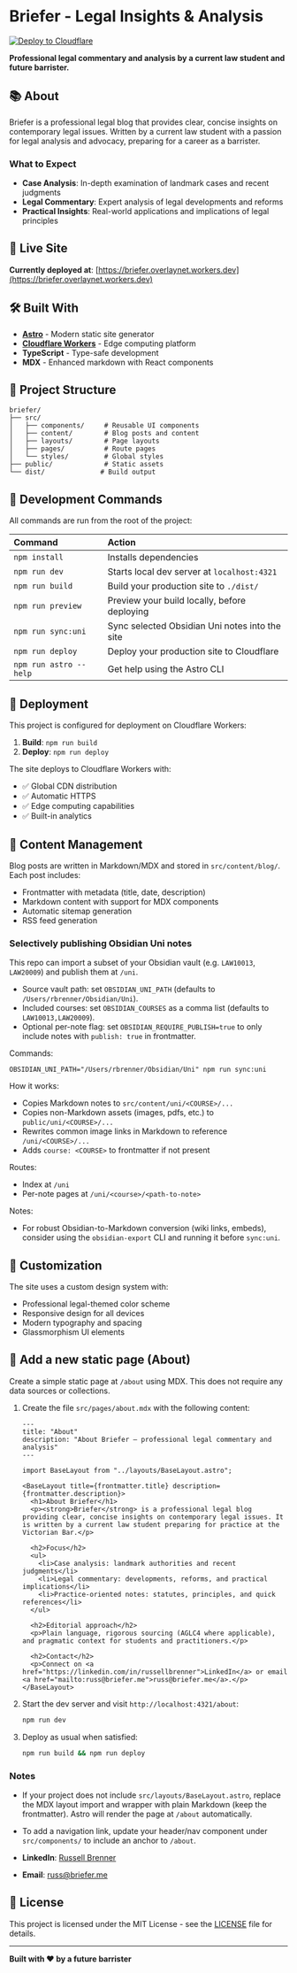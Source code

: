 # Briefer - Legal Insights & Analysis

[![Deploy to Cloudflare](https://deploy.workers.cloudflare.com/button)](https://deploy.workers.cloudflare.com/?url=https://github.com/cloudflare/templates/tree/main/astro-blog-starter-template)

**Professional legal commentary and analysis by a current law student and future barrister.**

## 📚 About

Briefer is a professional legal blog that provides clear, concise insights on contemporary legal issues. Written by a current law student with a passion for legal analysis and advocacy, preparing for a career as a barrister.

### What to Expect

- **Case Analysis**: In-depth examination of landmark cases and recent judgments
- **Legal Commentary**: Expert analysis of legal developments and reforms
- **Practical Insights**: Real-world applications and implications of legal principles

## 🚀 Live Site

**Currently deployed at**: [https://briefer.overlaynet.workers.dev](https://briefer.overlaynet.workers.dev)

## 🛠️ Built With

- **[Astro](https://astro.build)** - Modern static site generator
- **[Cloudflare Workers](https://workers.cloudflare.com)** - Edge computing platform
- **TypeScript** - Type-safe development
- **MDX** - Enhanced markdown with React components

## 📁 Project Structure

```
briefer/
├── src/
│   ├── components/     # Reusable UI components
│   ├── content/        # Blog posts and content
│   ├── layouts/        # Page layouts
│   ├── pages/          # Route pages
│   └── styles/         # Global styles
├── public/             # Static assets
└── dist/              # Build output
```

## 🧞 Development Commands

All commands are run from the root of the project:

| Command                | Action                                           |
| :--------------------- | :----------------------------------------------- |
| `npm install`          | Installs dependencies                            |
| `npm run dev`          | Starts local dev server at `localhost:4321`      |
| `npm run build`        | Build your production site to `./dist/`          |
| `npm run preview`      | Preview your build locally, before deploying     |
| `npm run sync:uni`     | Sync selected Obsidian Uni notes into the site   |
| `npm run deploy`       | Deploy your production site to Cloudflare        |
| `npm run astro --help` | Get help using the Astro CLI                     |

## 🚀 Deployment

This project is configured for deployment on Cloudflare Workers:

1. **Build**: `npm run build`
2. **Deploy**: `npm run deploy`

The site deploys to Cloudflare Workers with:
- ✅ Global CDN distribution
- ✅ Automatic HTTPS
- ✅ Edge computing capabilities
- ✅ Built-in analytics

## 📝 Content Management

Blog posts are written in Markdown/MDX and stored in `src/content/blog/`. Each post includes:

- Frontmatter with metadata (title, date, description)
- Markdown content with support for MDX components
- Automatic sitemap generation
- RSS feed generation

### Selectively publishing Obsidian Uni notes

This repo can import a subset of your Obsidian vault (e.g. `LAW10013`, `LAW20009`) and publish them at `/uni`.

- Source vault path: set `OBSIDIAN_UNI_PATH` (defaults to `/Users/rbrenner/Obsidian/Uni`).
- Included courses: set `OBSIDIAN_COURSES` as a comma list (defaults to `LAW10013,LAW20009`).
- Optional per-note flag: set `OBSIDIAN_REQUIRE_PUBLISH=true` to only include notes with `publish: true` in frontmatter.

Commands:

```
OBSIDIAN_UNI_PATH="/Users/rbrenner/Obsidian/Uni" npm run sync:uni
```

How it works:
- Copies Markdown notes to `src/content/uni/<COURSE>/...`
- Copies non-Markdown assets (images, pdfs, etc.) to `public/uni/<COURSE>/...`
- Rewrites common image links in Markdown to reference `/uni/<COURSE>/...`
- Adds `course: <COURSE>` to frontmatter if not present

Routes:
- Index at `/uni`
- Per-note pages at `/uni/<course>/<path-to-note>`

Notes:
- For robust Obsidian-to-Markdown conversion (wiki links, embeds), consider using the `obsidian-export` CLI and running it before `sync:uni`.

## 🎨 Customization


The site uses a custom design system with:
- Professional legal-themed color scheme
- Responsive design for all devices
- Modern typography and spacing
- Glassmorphism UI elements

## 🧩 Add a new static page (About)

Create a simple static page at `/about` using MDX. This does not require any data sources or collections.

1. Create the file `src/pages/about.mdx` with the following content:

   ```mdx
   ---
   title: "About"
   description: "About Briefer — professional legal commentary and analysis"
   ---

   import BaseLayout from "../layouts/BaseLayout.astro";

   <BaseLayout title={frontmatter.title} description={frontmatter.description}>
     <h1>About Briefer</h1>
     <p><strong>Briefer</strong> is a professional legal blog providing clear, concise insights on contemporary legal issues. It is written by a current law student preparing for practice at the Victorian Bar.</p>

     <h2>Focus</h2>
     <ul>
       <li>Case analysis: landmark authorities and recent judgments</li>
       <li>Legal commentary: developments, reforms, and practical implications</li>
       <li>Practice-oriented notes: statutes, principles, and quick references</li>
     </ul>

     <h2>Editorial approach</h2>
     <p>Plain language, rigorous sourcing (AGLC4 where applicable), and pragmatic context for students and practitioners.</p>

     <h2>Contact</h2>
     <p>Connect on <a href="https://linkedin.com/in/russellbrenner">LinkedIn</a> or email <a href="mailto:russ@briefer.me">russ@briefer.me</a>.</p>
   </BaseLayout>
   ```

2. Start the dev server and visit `http://localhost:4321/about`:

   ```bash
   npm run dev
   ```

3. Deploy as usual when satisfied:

   ```bash
   npm run build && npm run deploy
   ```

### Notes
- If your project does not include `src/layouts/BaseLayout.astro`, replace the MDX layout import and wrapper with plain Markdown (keep the frontmatter). Astro will render the page at `/about` automatically.
- To add a navigation link, update your header/nav component under `src/components/` to include an anchor to `/about`.


- **LinkedIn**: [Russell Brenner](https://linkedin.com/in/russellbrenner)
- **Email**: [russ@briefer.me](mailto:russ@briefer.me)

## 📄 License

This project is licensed under the MIT License - see the [LICENSE](LICENSE) file for details.

---

**Built with ❤️ by a future barrister**
